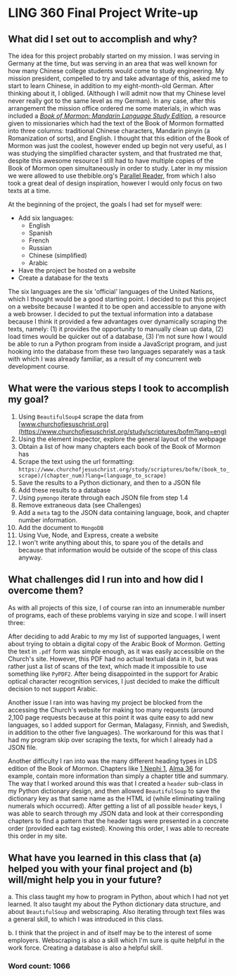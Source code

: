 # LING 360 Final Project Write-up

## What did I set out to accomplish and why?
The idea for this project probably started on my mission. I was serving in Germany at the time, but was serving in an area that was well known for how many Chinese college students would come to study engineering. My mission president, compelled to try and take advantage of this, asked me to start to learn Chinese, in addition to my eight-month-old German. After thinking about it, I obliged. (Although I will admit now that my Chinese level never really got to the same level as my German). In any case, after this arrangement the mission office ordered me some materials, in which was included a [*Book of Mormon: Mandarin Language Study Edition*](https://media.ldscdn.org/pdf/lds-scriptures/book-of-mormon/book-of-mormon-language-study-edition-34406-cmn_eng.pdf), a resource given to missionaries which had the text of the Book of Mormon formatted into three columns: traditional Chinese characters, Mandarin pinyin (a Romanization of sorts), and English. I thought that this edition of the Book of Mormon was just the coolest, however ended up begin not very useful, as I was studying the simplified character system, and that frustrated me that, despite this awesome resource I still had to have multiple copies of the Book of Mormon open simultaneously in order to study. Later in my mission we were allowed to use thebible.org's [Parallel Reader](https://thebible.org/gt/index), from which I also took a great deal of design inspiration, however I would only focus on two texts at a time.

At the beginning of the project, the goals I had set for myself were:
* Add six languages:
  * English
  * Spanish
  * French
  * Russian
  * Chinese (simplified)
  * Arabic
* Have the project be hosted on a website
* Create a database for the texts

The six languages are the six 'official' languages of the United Nations, which I thought would be a good starting point. I decided to put this project on a website because I wanted it to be open and accessible to anyone with a web browser. I decided to put the textual information into a database because I think it provided a few advantages over dynamically scraping the texts, namely: (1) it provides the opportunity to manually clean up data, (2) load times would be quicker out of a database, (3) I'm not sure how I would be able to run a Python program from inside a JavaScript program, and just hooking into the database from these two languages separately was a task with which I was already familiar, as a result of my concurrent web development course.

## What were the various steps I took to accomplish my goal?
1. Using `BeautifulSoup4` scrape the data from [www.churchofjesuschrist.org](https://www.churchofjesuschrist.org/study/scriptures/bofm?lang=eng)
  1. Using the element inspector, explore the general layout of the webpage
  2. Obtain a list of how many chapters each book of the Book of Mormon has
  3. Scrape the text using the url formatting: `https://www.churchofjesuschrist.org/study/scriptures/bofm/(book_to_scrape)/(chapter_num)?lang=(language_to_scrape)`
  4. Save the results to a Python dictionary, and then to a JSON file
2. Add these results to a database
  1. Using `pymongo` iterate through each JSON file from step 1.4
  2. Remove extraneous data (see Challenges)
  3. Add a `meta` tag to the JSON data containing language, book, and chapter number information.
  4. Add the document to `MongoDB`
3. Using Vue, Node, and Express, create a website
  1. I won't write anything about this, to spare you of the details and because that information would be outside of the scope of this class anyway.

## What challenges did I run into and how did I overcome them?
As with all projects of this size, I of course ran into an innumerable number of programs, each of these problems varying in size and scope. I will insert three:

After deciding to add Arabic to my my list of supported languages, I went about trying to obtain a digital copy of the Arabic Book of Mormon. Getting the text in `.pdf` form was simple enough, as it was easily accessible on the Church's site. However, this PDF had no actual textual data in it, but was rather just a list of scans of the text, which made it impossible to use something like `PyPDF2`. After being disappointed in the support for Arabic optical character recognition services, I just decided to make the difficult decision to not support Arabic.

Another issue I ran into was having my project be blocked from the accessing the Church's website for making too many requests (around 2,100 page requests because at this point it was quite easy to add new languages, so I added support for German, Malagasy, Finnish, and Swedish, in addition to the other five languages). The workaround for this was that I had my program skip over scraping the texts, for which I already had a JSON file.

Another difficulty I ran into was the many different heading types in LDS edition of the Book of Mormon. Chapters like [1 Nephi 1](https://www.churchofjesuschrist.org/study/scriptures/bofm/1-ne/1?lang=eng), [Alma 36](https://www.churchofjesuschrist.org/study/scriptures/bofm/alma/36?lang=eng) for example, contain more information than simply a chapter title and summary. The way that I worked around this was that I created a `header` sub-class in my Python dictionary design, and then allowed `BeautifulSoup` to save the dictionary key as that same name as the HTML id (while eliminating trailing numerals which occurred). After getting a list of all possible `header` keys, I was able to search through my JSON data and look at their corresponding chapters to find a pattern that the header tags were presented in a concrete order (provided each tag existed). Knowing this order, I was able to recreate this order in my site.

## What have you learned in this class that (a) helped you with your final project and (b) will/might help you in your future?
a. This class taught my how to program in Python, about which I had not yet learned. It also taught my about the Python dictionary data structure, and about `BeautifulSoup` and webscraping. Also iterating through text files was a general skill, to which I was introduced in this class.

b. I think that the project in and of itself may be to the interest of some employers. Webscraping is also a skill which I'm sure is quite helpful in the work force. Creating a database is also a helpful skill.

### Word count: 1066
